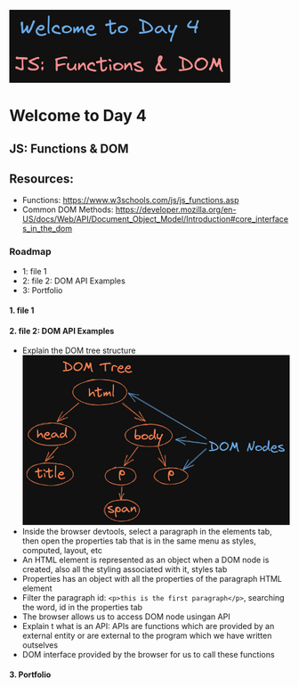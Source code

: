 ![image info](./welcome-day-04.png)

# Welcome to Day 4

## **JS: Functions & DOM**

## Resources:

- Functions: https://www.w3schools.com/js/js_functions.asp
- Common DOM Methods: https://developer.mozilla.org/en-US/docs/Web/API/Document_Object_Model/Introduction#core_interfaces_in_the_dom

### Roadmap

- 1: file 1
- 2: file 2: DOM API Examples
- 3: Portfolio

#### 1. file 1

#### 2. file 2: DOM API Examples

- Explain the DOM tree structure ![image info](./dom-nodes.png)
- Inside the browser devtools, select a paragraph in the elements tab, then open the properties tab that is in the same menu as styles, computed, layout, etc
- An HTML element is represented as an object when a DOM node is created, also all the styling associated with it, styles tab
- Properties has an object with all the properties of the paragraph HTML element
- Filter the paragraph id: `<p>this is the first paragraph</p>`, searching the word, id in the properties tab
- The browser allows us to access DOM node usingan API
- Explain t what is an API: APIs are functions which are provided by an external entity or are external to the program which we have written outselves
- DOM interface provided by the browser for us to call these functions

#### 3. Portfolio